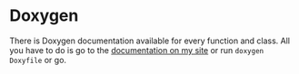 # Doxygen
There is Doxygen documentation available for every function and class. All you have to do is go to the [documentation on my site](https://jochemvk.duckdns.org/doxygen/Wireless-Multisensor/html/annotated.html) or run ```doxygen Doxyfile``` or go.
